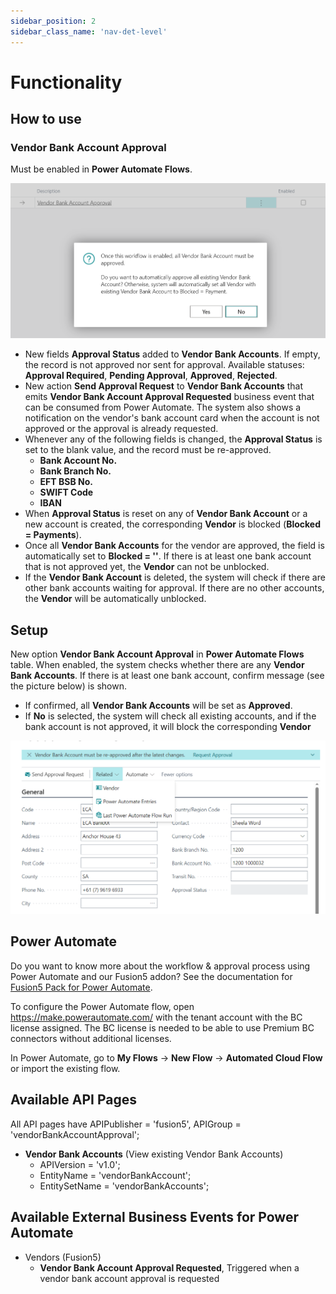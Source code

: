 ```yaml
---
sidebar_position: 2
sidebar_class_name: 'nav-det-level'
---
```


# Functionality

## How to use

### Vendor Bank Account Approval

Must be enabled in **Power Automate Flows**. 

![image.png](./img/Enable-Flow.png)

- New fields **Approval Status** added to **Vendor Bank Accounts**. If empty, the record is not approved nor sent for approval. Available statuses: **Approval Required**, **Pending Approval**, **Approved**, **Rejected**.
- New action **Send Approval Request** to **Vendor Bank Accounts** that emits **Vendor Bank Account Approval Requested** business event that can be consumed from Power Automate. The system also shows a notification on the vendor's bank account card when the account is not approved or the approval is already requested.
- Whenever any of the following fields is changed, the **Approval Status** is set to the blank value, and the record must be re-approved.
  - **Bank Account No.**
  - **Bank Branch No.**
  - **EFT BSB No.**
  - **SWIFT Code**
  - **IBAN**
- When **Approval Status** is reset on any of **Vendor Bank Account** or a new account is created, the corresponding **Vendor** is blocked (**Blocked = Payments**).
- Once all **Vendor Bank Accounts** for the vendor are approved, the field is automatically set to **Blocked = ''**. If there is at least one bank account that is not approved yet, the **Vendor** can not be unblocked.
- If the **Vendor Bank Account** is deleted, the system will check if there are other bank accounts waiting for approval. If there are no other accounts, the **Vendor** will be automatically unblocked.

## Setup

New option **Vendor Bank Account Approval** in **Power Automate Flows** table. When enabled, the system checks whether there are any **Vendor Bank Accounts**. If there is at least one bank account, confirm message (see the picture below) is shown. 
  - If confirmed, all **Vendor Bank Accounts** will be set as **Approved**. 
  - If **No** is selected, the system will check all existing accounts, and if the bank account is not approved, it will block the corresponding **Vendor**

  ![image.png](./img/Vendor-Bank-Account-Approval.png)

## Power Automate

Do you want to know more about the workflow & approval process using Power Automate and our Fusion5 addon? See the documentation for [Fusion5 Pack for Power Automate](../07-Pack-for-Power-Automate/Functionality.md).

To configure the Power Automate flow, open https://make.powerautomate.com/ with the tenant account with the BC license assigned. The BC license is needed to be able to use Premium BC connectors without additional licenses.

In Power Automate, go to **My Flows** -> **New Flow** -> **Automated Cloud Flow** or import the existing flow.

## Available API Pages

All API pages have APIPublisher = 'fusion5', APIGroup = 'vendorBankAccountApproval';

- **Vendor Bank Accounts** (View existing Vendor Bank Accounts)
  - APIVersion = 'v1.0';
  - EntityName = 'vendorBankAccount';
  - EntitySetName = 'vendorBankAccounts';

## Available External Business Events for Power Automate

- Vendors (Fusion5)
  - **Vendor Bank Account Approval Requested**, Triggered when a vendor bank account approval is requested

